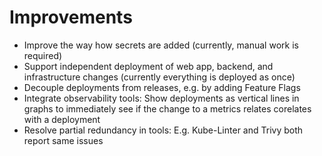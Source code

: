 # Improvements

- Improve the way how secrets are added (currently, manual work is required)
- Support independent deployment of web app, backend, and infrastructure changes (currently everything is deployed as once)
- Decouple deployments from releases, e.g. by adding Feature Flags
- Integrate observability tools: Show deployments as vertical lines in graphs to immediately see if the change to a metrics relates corelates with a deployment
- Resolve partial redundancy in tools: E.g. Kube-Linter and Trivy both report same issues 
